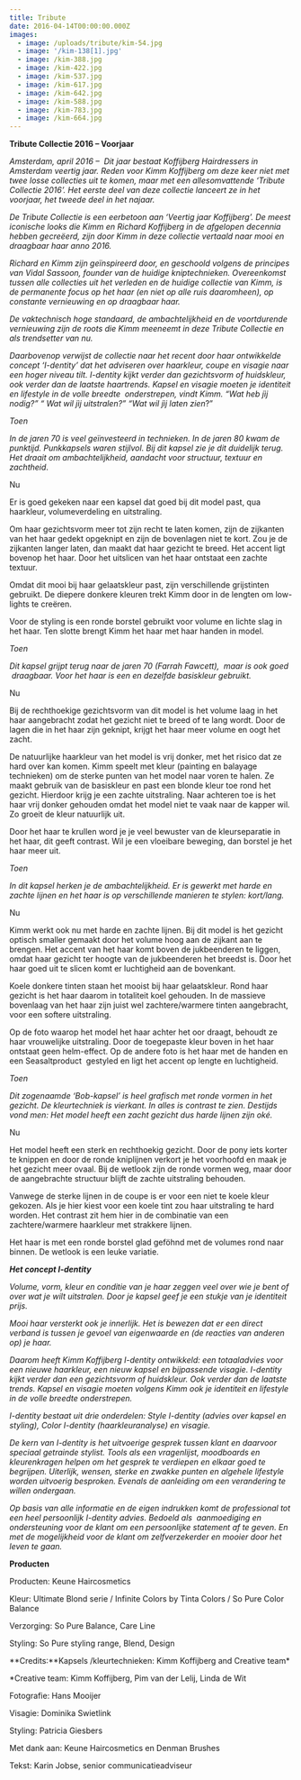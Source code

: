 ```yaml
---
title: Tribute
date: 2016-04-14T00:00:00.000Z
images:
  - image: /uploads/tribute/kim-54.jpg
  - image: '/kim-138[1].jpg'
  - image: /kim-388.jpg
  - image: /kim-422.jpg
  - image: /kim-537.jpg
  - image: /kim-617.jpg
  - image: /kim-642.jpg
  - image: /kim-588.jpg
  - image: /kim-783.jpg
  - image: /kim-664.jpg
---
```



**Tribute Collectie 2016 – Voorjaar**

*Amsterdam, april 2016 –  Dit jaar bestaat Koffijberg Hairdressers in Amsterdam veertig jaar. Reden voor Kimm Koffijberg om deze keer niet met twee losse collecties uit te komen, maar met een allesomvattende ‘Tribute Collectie 2016’. Het eerste deel van deze collectie lanceert ze in het voorjaar, het tweede deel in het najaar.*

*De Tribute Collectie is een eerbetoon aan ‘Veertig jaar Koffijberg’. De meest iconische looks die Kimm en Richard Koffijberg in de afgelopen decennia hebben gecreëerd, zijn door Kimm in deze collectie vertaald naar mooi en draagbaar haar anno 2016.*

*Richard en Kimm zijn geïnspireerd door, en geschoold volgens de principes van Vidal Sassoon, founder van de huidige kniptechnieken. Overeenkomst tussen alle collecties uit het verleden en de huidige collectie van Kimm, is de permanente focus op het haar (en niet op alle ruis daaromheen), op constante vernieuwing en op draagbaar haar.*

*De vaktechnisch hoge standaard, de ambachtelijkheid en de voortdurende vernieuwing zijn de roots die Kimm meeneemt in deze Tribute Collectie en als trendsetter van nu.*

*Daarbovenop verwijst de collectie naar het recent door haar ontwikkelde concept ‘I-dentity’ dat het adviseren over haarkleur, coupe en visagie naar een hoger niveau tilt. I-dentity kijkt verder dan gezichtsvorm of huidskleur, ook verder dan de laatste haartrends. Kapsel en visagie moeten je identiteit en lifestyle in de volle breedte  onderstrepen, vindt Kimm. “Wat heb jìj nodig?” “ Wat wil jìj uitstralen?” “Wat wil jìj laten zien*?”



*Toen*

*In de jaren 70 is veel geïnvesteerd in technieken. In de jaren 80 kwam de punktijd. Punkkapsels waren stijlvol. Bij dit kapsel zie je dit duidelijk terug. Het draait om ambachtelijkheid, aandacht voor structuur, textuur en zachtheid*.

Nu

Er is goed gekeken naar een kapsel dat goed bij dit model past, qua haarkleur, volumeverdeling en uitstraling.

Om haar gezichtsvorm meer tot zijn recht te laten komen, zijn de zijkanten van het haar gedekt opgeknipt en zijn de bovenlagen niet te kort. Zou je de zijkanten langer laten, dan maakt dat haar gezicht te breed. Het accent ligt bovenop het haar. Door het uitslicen van het haar ontstaat een zachte textuur.

Omdat dit mooi bij haar gelaatskleur past, zijn verschillende grijstinten gebruikt. De diepere donkere kleuren trekt Kimm door in de lengten om low-lights te creëren.

Voor de styling is een ronde borstel gebruikt voor volume en lichte slag in het haar. Ten slotte brengt Kimm het haar met haar handen in model.



*Toen*

*Dit kapsel grijpt terug naar de jaren 70 (Farrah Fawcett),  maar is ook goed  draagbaar. Voor het haar is een en dezelfde basiskleur gebruikt.*

Nu

Bij de rechthoekige gezichtsvorm van dit model is het volume laag in het haar aangebracht zodat het gezicht niet te breed of te lang wordt. Door de lagen die in het haar zijn geknipt, krijgt het haar meer volume en oogt het zacht.

De natuurlijke haarkleur van het model is vrij donker, met het risico dat ze hard over kan komen. Kimm speelt met kleur (painting en balayage technieken) om de sterke punten van het model naar voren te halen. Ze maakt gebruik van de basiskleur en past een blonde kleur toe rond het gezicht. Hierdoor krijg je een zachte uitstraling. Naar achteren toe is het haar vrij donker gehouden omdat het model niet te vaak naar de kapper wil. Zo groeit de kleur natuurlijk uit.

Door het haar te krullen word je je veel bewuster van de kleurseparatie in het haar, dit geeft contrast. Wil je een vloeibare beweging, dan borstel je het haar meer uit.





*Toen*

*In dit kapsel herken je de ambachtelijkheid. Er is gewerkt met harde en zachte lijnen en het haar is op verschillende manieren te stylen: kort/lang.*

Nu

Kimm werkt ook nu met harde en zachte lijnen. Bij dit model is het gezicht optisch smaller gemaakt door het volume hoog aan de zijkant aan te brengen. Het accent van het haar komt boven de jukbeenderen te liggen, omdat haar gezicht ter hoogte van de jukbeenderen het breedst is. Door het haar goed uit te slicen komt er luchtigheid aan de bovenkant.

Koele donkere tinten staan het mooist bij haar gelaatskleur. Rond haar gezicht is het haar daarom in totaliteit koel gehouden. In de massieve bovenlaag van het haar zijn juist wel zachtere/warmere tinten aangebracht, voor een softere uitstraling.

Op de foto waarop het model het haar achter het oor draagt, behoudt ze haar vrouwelijke uitstraling. Door de toegepaste kleur boven in het haar ontstaat geen helm-effect. Op de andere foto is het haar met de handen en een Seasaltproduct  gestyled en ligt het accent op lengte en luchtigheid.





*Toen*

*Dit zogenaamde ‘Bob-kapsel’ is heel grafisch met ronde vormen in het gezicht. De kleurtechniek is vierkant. In alles is contrast te zien. Destijds vond men: Het model heeft een zacht gezicht dus harde lijnen zijn oké.*

Nu

Het model heeft een sterk en rechthoekig gezicht. Door de pony iets korter te knippen en door de ronde kniplijnen verkort je het voorhoofd en maak je het gezicht meer ovaal. Bij de wetlook zijn de ronde vormen weg, maar door de aangebrachte structuur blijft de zachte uitstraling behouden.

Vanwege de sterke lijnen in de coupe is er voor een niet te koele kleur gekozen. Als je hier kiest voor een koele tint zou haar uitstraling te hard worden. Het contrast zit hem hier in de combinatie van een zachtere/warmere haarkleur met strakkere lijnen.

Het haar is met een ronde borstel glad geföhnd met de volumes rond naar binnen. De wetlook is een leuke variatie.



***Het concept I-dentity***

*Volume, vorm, kleur en conditie van je haar zeggen veel over wie je bent of over wat je wilt uitstralen. Door je kapsel geef je een stukje van je identiteit prijs.*

*Mooi haar versterkt ook je innerlijk. Het is bewezen dat er een direct verband is tussen je gevoel van eigenwaarde en (de reacties van anderen op) je haar.*

*Daarom heeft Kimm Koffijberg I-dentity ontwikkeld: een totaaladvies voor een nieuwe haarkleur, een nieuw kapsel en bijpassende visagie. I-dentity kijkt verder dan een gezichtsvorm of huidskleur. Ook verder dan de laatste trends. Kapsel en visagie moeten volgens Kimm ook je identiteit en lifestyle in de volle breedte onderstrepen.*

*I-dentity bestaat uit drie onderdelen: Style I-dentity (advies over kapsel en styling), Color I-dentity (haarkleuranalyse) en visagie.*

*De kern van I-dentity is het uitvoerige gesprek tussen klant en daarvoor speciaal getrainde stylist. Tools als een vragenlijst, moodboards en kleurenkragen helpen om het gesprek te verdiepen en elkaar goed te begrijpen. Uiterlijk, wensen, sterke en zwakke punten en algehele lifestyle worden uitvoerig besproken. Evenals de aanleiding om een verandering te willen ondergaan.*

*Op basis van alle informatie en de eigen indrukken komt de professional tot een heel persoonlijk I-dentity advies. Bedoeld als  aanmoediging en ondersteuning voor de klant om een persoonlijke statement af te geven. En met de mogelijkheid voor de klant om zelfverzekerder en mooier door het leven te gaan.*

**Producten**

Producten: Keune Haircosmetics

Kleur: Ultimate Blond serie / Infinite Colors by Tinta Colors / So Pure Color Balance

Verzorging: So Pure Balance, Care Line

Styling: So Pure styling range, Blend, Design

**Credits:**Kapsels /kleurtechnieken: Kimm Koffijberg and Creative team\*

\*Creative team: Kimm Koffijberg, Pim van der Lelij, Linda de Wit



Fotografie: Hans Mooijer

Visagie: Dominika Swietlink

Styling: Patricia Giesbers

Met dank aan: Keune Haircosmetics en Denman Brushes

Tekst: Karin Jobse, senior communicatieadviseur